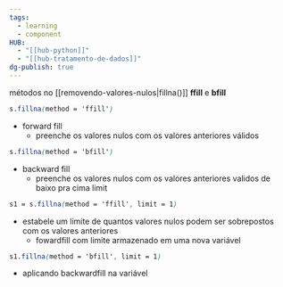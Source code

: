 ```yaml
---
tags:
  - learning
  - component
HUB:
  - "[[hub-python]]"
  - "[[hub-tratamento-de-dados]]"
dg-publish: true
---
```



métodos no [[removendo-valores-nulos|fillna()]]
**ffill** e **bfill**
```css
s.fillna(method = 'ffill')
```
- forward fill 
	- preenche os valores nulos com os valores anteriores válidos
```css
s.fillna(method = 'bfill')
```
- backward fill
	- preenche os valores nulos com os valores anteriores validos de baixo pra cima
 limit
```css
s1 = s.fillna(method = 'ffill', limit = 1)
```
-  estabele um limite de quantos valores nulos podem ser sobrepostos com os valores anteriores
	- fowardfill com limite armazenado em uma nova variável

```css
s1.fillna(method = 'bfill', limit = 1)
```
- aplicando backwardfill na variável
